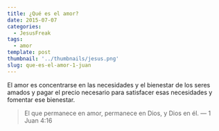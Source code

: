 ```yaml
---
title: ¿Qué es el amor?
date: 2015-07-07
categories:
  - JesusFreak
tags:
  - amor
template: post
thumbnail: '../thumbnails/jesus.png'
slug: que-es-el-amor-1-juan
---
```


El amor es concentrarse en las necesidades y el bienestar de los seres amados y pagar el precio necesario para satisfacer esas necesidades y fomentar ese bienestar.

> El que permanece en amor, permanece en Dios, y Dios en él. — 1 Juan 4:16
